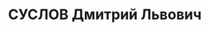 ---
title: СУСЛОВ Дмитрий Львович
description: "Род. в 1885, г. Вятка. Проживал: г. Минусинск. Ссыльный. Без определенных\
  \ занятий. \n  Арестован 10.10.1936. Обв. по ст. 58-10 УК РСФСР. Приговор: выездная\
  \ сессия ВК ВС СССР, 21.04.1937 – 8 лет ИТЛ. \n  Реабилитирован ВК ВС СССР 10.03.1960"
---